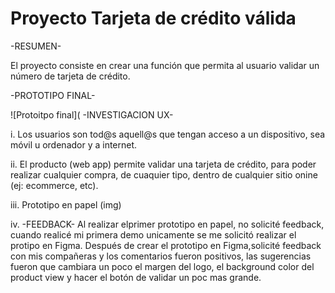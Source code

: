 # Proyecto Tarjeta de crédito válida

-RESUMEN-

El proyecto consiste en crear una función que permita al usuario validar un número de tarjeta de crédito.

-PROTOTIPO FINAL-

![Protoitpo final](
-INVESTIGACION UX-

i. Los usuarios son tod@s aquell@s que tengan acceso a un dispositivo, sea móvil u ordenador y a internet.

ii. El producto (web app) permite validar una tarjeta de crédito, para poder realizar cualquier compra, de cuaquier tipo, dentro de cualquier sitio onine (ej: ecommerce, etc).

iii. Prototipo en papel (img)

iv. -FEEDBACK-
Al realizar elprimer prototipo en papel, no solicité feedback, cuando realicé mi primera demo unicamente se me solicitó realizar el protipo en Figma.
Después de crear el prototipo en Figma,solicité feedback con mis compañeras y los comentarios fueron positivos, las sugerencias fueron que cambiara un poco el margen del logo, el background color del product view y hacer el botón de validar un poc mas grande.
 





